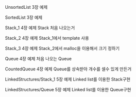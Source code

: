 
UnsortedList
3장 예제

SortedList
3장 예제

Stack_1
4장 예제
Stack 처음 나오는거

Stack_2
4장 예제
Stack_1에서 template 사용

Stack_3
4장 예제
Stack_2에서 malloc을 이용해서 크기 정하기 

Queue
4장 예제
처음 나오는 Queue

CountedQueue
4장 예제 
Queue를 상속받아 개수를 셀수 있게 만든거

LinkedStructures/Stack_1
5장 예제
Linked list를 이용한 Stack구현

LinkedStructures/Queue
5장 예제
Linked list를 이용한 Queue구현

